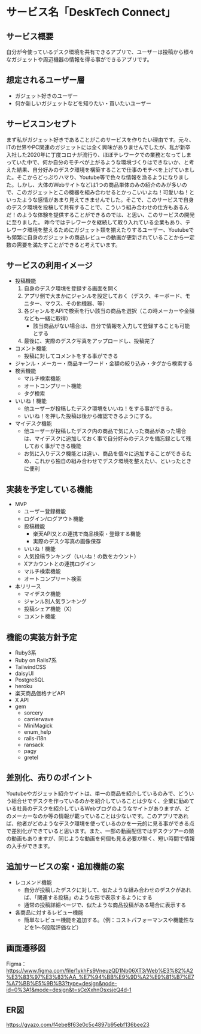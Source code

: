# サービス名「DeskTech Connect」
## サービス概要
自分が今使っているデスク環境を共有できるアプリで、ユーザーは投稿から様々なガジェットや周辺機器の情報を得る事ができるアプリです。
## 想定されるユーザー層
  - ガジェット好きのユーザー
  - 何か新しいガジェットなどを知りたい・買いたいユーザー
## サービスコンセプト
まず私がガジェット好きであることがこのサービスを作りたい理由です。元々、ITの世界やPC関連のガジェットには全く興味がありませんでしたが、私が新卒入社した2020年に丁度コロナが流行り、ほぼテレワークでの業務となってしまっていた中で、何か自分のモチベが上がるような環境づくりはできないか、と考えた結果、自分好みのデスク環境を構築することで仕事のモチベを上げていました。そこからどっぷりハマり、Youtube等で色々な情報を漁るようになりました。しかし、大体のWebサイトなどは1つの商品単体のみの紹介のみが多いので、このガジェットとこの機器を組み合わせるとかっこいいよね！可愛いね！といったような感情があまり見えてきませんでした。そこで、このサービスで自身のデスク環境を投稿して共有することで、こういう組み合わせの仕方もあるんだ！のような体験を提供することができるのでは、と思い、このサービスの開発に至りました。
昨今ではテレワークを継続して取り入れている企業もあり、テレワーク環境を整えるためにガジェット類を揃えたりするユーザー、Youtubeでも頻繁に自身のガジェットの商品レビューの動画が更新されていることから一定数の需要を満たすことができると考えています。
## サービスの利用イメージ
  - 投稿機能
    1. 自身のデスク環境を登録する画面を開く
    2. アプリ側で大まかにジャンルを設定しておく（デスク、キーボード、モニター、マウス、その他機器、等）
    3. 各ジャンルをAPIで検索を行い該当の商品を選択（この時メーカーや金額なども一緒に取得）
        - 該当商品がない場合は、自分で情報を入力して登録することも可能とする
    4. 最後に、実際のデスク写真をアップロードし、投稿完了
  - コメント機能
    - 投稿に対してコメントをする事ができる
  - ジャンル・メーカー・商品キーワード・金額の絞り込み・タグから検索する
  - 検索機能
    - マルチ検索機能
    - オートコンプリート機能
    - タグ検索
  - いいね！機能
    - 他ユーザーが投稿したデスク環境をいいね！をする事ができる。
    - いいね！を押した投稿は後から確認できるようにする。
  - マイデスク機能
    - 他ユーザーが投稿したデスク内の商品で気に入った商品があった場合は、マイデスクに追加しておく事で自分好みのデスクを備忘録として残しておく事ができる機能
    - お気に入りデスク機能とは違い、商品を個々に追加することができるため、これから独自の組み合わせでデスク環境を整えたい、といったときに便利
## 実装を予定している機能
  - MVP
    - ユーザー登録機能
    - ログイン/ログアウト機能
    - 投稿機能
        - 楽天API又との連携で商品検索・登録する機能
        - 実際のデスク写真の画像保存
    - いいね！機能
    - 人気投稿ランキング（いいね！の数をカウント）
    - Xアカウントとの連携ログイン
    - マルチ検索機能
    - オートコンプリート検索
- 本リリース
    - マイデスク機能
    - ジャンル別人気ランキング
    - 投稿シェア機能（X）
    - コメント機能
## 機能の実装方針予定
  - Ruby3系
  - Ruby on Rails7系
  - TailwindCSS
  - daisyUI
  - PostgreSQL
  - heroku
  - 楽天商品価格ナビAPI
  - X API
  - gem
    - sorcery
    - carrierwave
    - MiniMagick
    - enum_help
    - rails-i18n
    - ransack
    - pagy
    - gretel
## 差別化、売りのポイント
Youtubeやガジェット紹介サイトは、単一の商品を紹介しているのみで、どういう組合せでデスクを作っているのかを紹介していることは少なく、企業に勤めている社員のデスクを紹介しているWebブログのようなサイトがありますが、どのメーカーなのか等の情報が載っていることは少ないです。このアプリであれば、他者がどのようなデスク環境を使っているのかを一元的に見る事ができる点で差別化ができていると思います。また、一部の動画配信ではデスクツアーの類の動画もありますが、同じような動画を何個も見る必要が無く、短い時間で情報の入手ができます。
## 追加サービスの案・追加機能の案
  - レコメンド機能
    - 自分が投稿したデスクに対して、似たような組み合わせのデスクがあれば、「関連する投稿」のような形で表示するようにする
    - 通常の投稿詳細ページで、似たような商品投稿がある場合に表示する
  - 各商品に対するレビュー機能
    - 簡単なレビュー機能を追加する。（例：コストパフォーマンスや機能性などを1〜5段階評価など）
## 画面遷移図
Figma：https://www.figma.com/file/1ykhFs9VneuzQD1Nb06XT3/Web%E3%82%A2%E3%83%97%E3%83%AA_%E7%94%BB%E9%9D%A2%E9%81%B7%E7%A7%BB%E5%9B%B3?type=design&node-id=0%3A1&mode=design&t=sCeXxhnOsxsjeQ4d-1
## ER図
https://gyazo.com/f4ebe8f63e0c5c4897b95ebf136bee23
